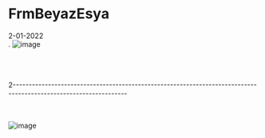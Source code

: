 # FrmBeyazEsya
2-01-2022 <br/>
.
![image](https://user-images.githubusercontent.com/89300182/148083357-460d54ab-f4d0-414d-9a82-d7bf0db81fd0.PNG)

<br>
<br>
<br>
2----------------------------------------------------------------------------------------------------------------- <br/><br/><br/>

![image](https://user-images.githubusercontent.com/89300182/148084935-a0a430a1-0633-4eac-a261-41f554c0e330.PNG)
